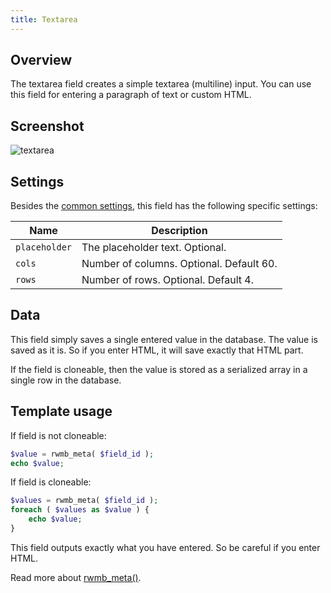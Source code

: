 ```yaml
---
title: Textarea
---
```


## Overview

The textarea field creates a simple textarea (multiline) input. You can use this field for entering a paragraph of text or custom HTML.

## Screenshot

![textarea](https://i.imgur.com/Wrg9ISA.png)

## Settings

Besides the [common settings](/creating-fields-with-code/#field-settings), this field has the following specific settings:

Name | Description
--- | ---
`placeholder` | The placeholder text. Optional.
`cols` | Number of columns. Optional. Default 60.
`rows` | Number of rows. Optional. Default 4.

## Data

This field simply saves a single entered value in the database. The value is saved as it is. So if you enter HTML, it will save exactly that HTML part.

If the field is cloneable, then the value is stored as a serialized array in a single row in the database.

## Template usage

If field is not cloneable:

```php
$value = rwmb_meta( $field_id );
echo $value;
```

If field is cloneable:

```php
$values = rwmb_meta( $field_id );
foreach ( $values as $value ) {
    echo $value;
}
```

This field outputs exactly what you have entered. So be careful if you enter HTML.

Read more about [rwmb_meta()](/rwmb-meta/).